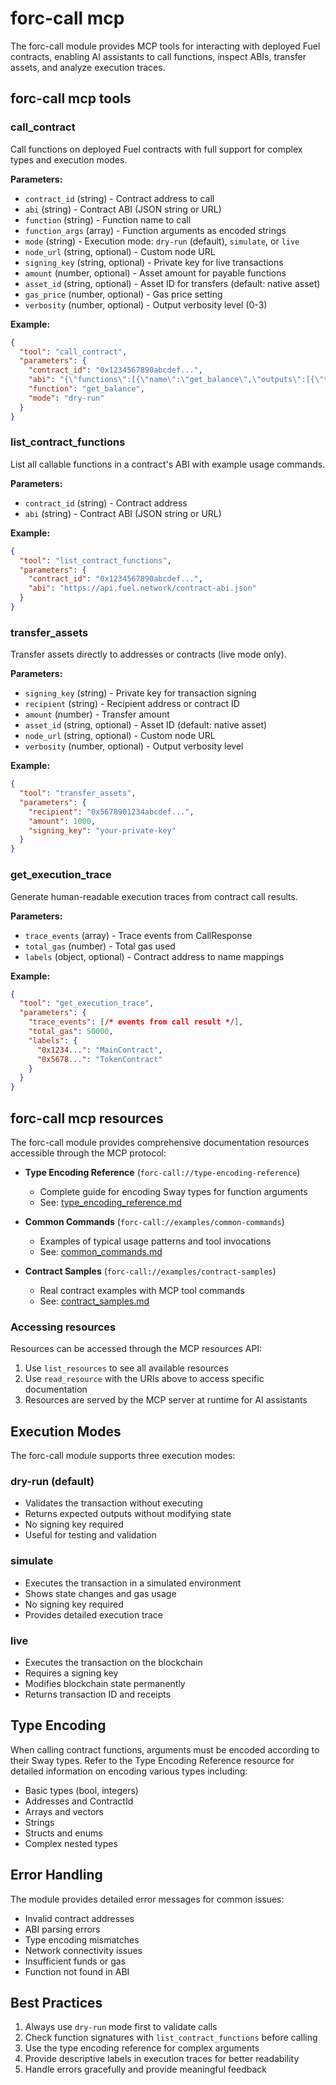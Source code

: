 # forc-call mcp

The forc-call module provides MCP tools for interacting with deployed Fuel contracts, enabling AI assistants to call functions, inspect ABIs, transfer assets, and analyze execution traces.

## forc-call mcp tools

### call_contract

Call functions on deployed Fuel contracts with full support for complex types and execution modes.

**Parameters:**
- `contract_id` (string) - Contract address to call
- `abi` (string) - Contract ABI (JSON string or URL)
- `function` (string) - Function name to call
- `function_args` (array) - Function arguments as encoded strings
- `mode` (string) - Execution mode: `dry-run` (default), `simulate`, or `live`
- `node_url` (string, optional) - Custom node URL
- `signing_key` (string, optional) - Private key for live transactions
- `amount` (number, optional) - Asset amount for payable functions
- `asset_id` (string, optional) - Asset ID for transfers (default: native asset)
- `gas_price` (number, optional) - Gas price setting
- `verbosity` (number, optional) - Output verbosity level (0-3)

**Example:**
```json
{
  "tool": "call_contract",
  "parameters": {
    "contract_id": "0x1234567890abcdef...",
    "abi": "{\"functions\":[{\"name\":\"get_balance\",\"outputs\":[{\"type\":\"u64\"}]}]}",
    "function": "get_balance",
    "mode": "dry-run"
  }
}
```

### list_contract_functions

List all callable functions in a contract's ABI with example usage commands.

**Parameters:**
- `contract_id` (string) - Contract address
- `abi` (string) - Contract ABI (JSON string or URL)

**Example:**
```json
{
  "tool": "list_contract_functions", 
  "parameters": {
    "contract_id": "0x1234567890abcdef...",
    "abi": "https://api.fuel.network/contract-abi.json"
  }
}
```

### transfer_assets

Transfer assets directly to addresses or contracts (live mode only).

**Parameters:**
- `signing_key` (string) - Private key for transaction signing
- `recipient` (string) - Recipient address or contract ID
- `amount` (number) - Transfer amount
- `asset_id` (string, optional) - Asset ID (default: native asset)
- `node_url` (string, optional) - Custom node URL
- `verbosity` (number, optional) - Output verbosity level

**Example:**
```json
{
  "tool": "transfer_assets",
  "parameters": {
    "recipient": "0x5678901234abcdef...",
    "amount": 1000,
    "signing_key": "your-private-key"
  }
}
```

### get_execution_trace

Generate human-readable execution traces from contract call results.

**Parameters:**
- `trace_events` (array) - Trace events from CallResponse
- `total_gas` (number) - Total gas used
- `labels` (object, optional) - Contract address to name mappings

**Example:**
```json
{
  "tool": "get_execution_trace",
  "parameters": {
    "trace_events": [/* events from call result */],
    "total_gas": 50000,
    "labels": {
      "0x1234...": "MainContract",
      "0x5678...": "TokenContract"
    }
  }
}
```

## forc-call mcp resources

The forc-call module provides comprehensive documentation resources accessible through the MCP protocol:

- **Type Encoding Reference** (`forc-call://type-encoding-reference`)
  - Complete guide for encoding Sway types for function arguments
  - See: [type_encoding_reference.md](../forc_call/type_encoding_reference.md)
  
- **Common Commands** (`forc-call://examples/common-commands`)
  - Examples of typical usage patterns and tool invocations
  - See: [common_commands.md](../forc_call/common_commands.md)
  
- **Contract Samples** (`forc-call://examples/contract-samples`)
  - Real contract examples with MCP tool commands
  - See: [contract_samples.md](../forc_call/contract_samples.md)

### Accessing resources

Resources can be accessed through the MCP resources API:

1. Use `list_resources` to see all available resources
2. Use `read_resource` with the URIs above to access specific documentation
3. Resources are served by the MCP server at runtime for AI assistants

## Execution Modes

The forc-call module supports three execution modes:

### dry-run (default)
- Validates the transaction without executing
- Returns expected outputs without modifying state
- No signing key required
- Useful for testing and validation

### simulate
- Executes the transaction in a simulated environment
- Shows state changes and gas usage
- No signing key required
- Provides detailed execution trace

### live
- Executes the transaction on the blockchain
- Requires a signing key
- Modifies blockchain state permanently
- Returns transaction ID and receipts

## Type Encoding

When calling contract functions, arguments must be encoded according to their Sway types. Refer to the Type Encoding Reference resource for detailed information on encoding various types including:

- Basic types (bool, integers)
- Addresses and ContractId
- Arrays and vectors
- Strings
- Structs and enums
- Complex nested types

## Error Handling

The module provides detailed error messages for common issues:

- Invalid contract addresses
- ABI parsing errors
- Type encoding mismatches
- Network connectivity issues
- Insufficient funds or gas
- Function not found in ABI

## Best Practices

1. Always use `dry-run` mode first to validate calls
2. Check function signatures with `list_contract_functions` before calling
3. Use the type encoding reference for complex arguments
4. Provide descriptive labels in execution traces for better readability
5. Handle errors gracefully and provide meaningful feedback
